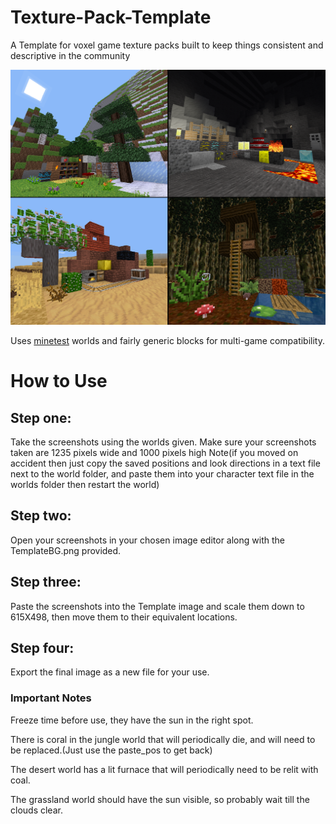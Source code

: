 # Texture-Pack-Template
A Template for voxel game texture packs built to keep things consistent and descriptive in the community

![Example](Example.png)

Uses [minetest](https://github.com/minetest/minetest) worlds and fairly generic blocks for multi-game compatibility.


# How to Use
## Step one:
Take the screenshots using the worlds given. Make sure your screenshots taken are 1235 pixels wide and 1000 pixels high Note(if you moved on accident then just copy the saved positions and look directions in a text file next to the world folder, and paste them into your character text file in the worlds folder then restart the world)

## Step two:
Open your screenshots in your chosen image editor along with the TemplateBG.png provided.

## Step three:
Paste the screenshots into the Template image and scale them down to 615X498, then move them to their equivalent locations.

## Step four:
Export the final image as a new file for your use.

### Important Notes
Freeze time before use, they have the sun in the right spot.

There is coral in the jungle world that will periodically die, and will need to be replaced.(Just use the paste_pos to get back)

The desert world has a lit furnace that will periodically need to be relit with coal.

The grassland world should have the sun visible, so probably wait till the clouds clear.
